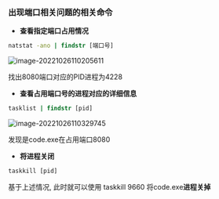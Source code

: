 ### 出现端口相关问题的相关命令

- **查看指定端口占用情况**

````cmd
natstat -ano | findstr [端口号]
````

![image-20221026110205611](E:/Typora/ty_Photo/image-20221026110205611.png)

找出8080端口对应的PID进程为4228

- **查看占用端口号的进程对应的详细信息**

```cmd
tasklist | findstr [pid]
```

![image-20221026110329745](E:/Typora/ty_Photo/image-20221026110329745.png)

发现是code.exe在占用端口8080

- **将进程关闭**

```cmd
taskkill [pid]
```

基于上述情况, 此时就可以使用 taskkill 9660 将code.exe**进程关掉**
